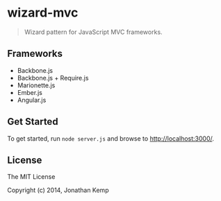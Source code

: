 # wizard-mvc

> Wizard pattern for JavaScript MVC frameworks.

## Frameworks

* Backbone.js
* Backbone.js + Require.js
* Marionette.js
* Ember.js
* Angular.js

## Get Started

To get started, run `node server.js` and browse to [http://localhost:3000/](http://localhost:3000/).

## License 

The MIT License

Copyright (c) 2014, Jonathan Kemp
